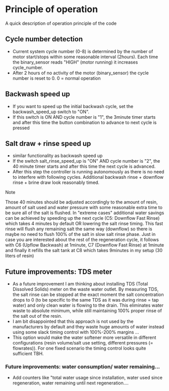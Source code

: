 # Principle of operation
A quick description of operation principle of the code
## Cycle number detection
- Current system cycle number (0-8) is determined by the number of motor start/stops within some reasonable interval (2hours). Each time the binary_sensor reads "HIGH" (motor running) it increases cycle_number.
- After 2 hours of no activity of the motor (binary_sensor) the cycle number is reset to 0. 0 = normal operation

## Backwash speed up
- If you want to speed up the initial backwash cycle, set the backwash_speed_up switch to "ON".
- If this switch is ON AND cycle number is "1", the 3minute timer starts and after this time the button combination to advance to next cycle is pressed

## Salt draw + rinse speed up
- similar functionality as backwash speed up
- If the switch salt_rinse_speed_up is "ON" AND cycle number is "2", the 40 minute timer starts and after this time the next cycle is advanced.
- After this step the controller is running autonomously as there is no need to interfere with following cycles. Additional backwash rinse + downflow rinse + brine draw look reasonably timed.
> [!NOTE]
> Those 40 minutes should be adjusted accordingly to the amount of resin, amount of salt used and water pressure with some reasonable extra time to be sure all of the salt is flushed.
> In "extreme cases" additional water savings can be achieved by speeding up the next cycle (C5: Downflow Fast Rinse) which takes 4 minutes by default OR lowering the salt rinse timing. This fast rinse will flush any remaining salt the same way (downflow) so there is maybe no need to flush 100% of the salt in slow salt rinse phase.
> Just in case you are interested about the rest of the regeneration cycle, it follows with C6 (Upflow Backwash) at 1minute, C7 (Downflow Fast Rinse) at 1minute and finally it refills the salt tank at C8 which takes 9minutes in my setup (30 liters of resin)

## Future improvements: TDS meter
- As a future improvement I am thinking about installing TDS (Total Dissolved Solids) meter on the waste water outlet. By measuring TDS, the salt rinse can be stopped at the exact moment the salt concentration drops to 0 (to be specific to the same TDS as it was during rinse = tap water) and only clean water is flowing to the drain. This eliminates water waste to absolute minimum, while still maintaining 100% proper rinse of the salt out of the resin.
- I am bit disappointed that this approach is not used by the manufacturers by default and they waste huge amounts of water instead using some slack timing control with 100%-200% margins ...
- This option would make the water softener more versatile in different configurations (resin volume/salt use setting, different pressures (= flowrates)). For one fixed scenario the timing control looks quite sufficient TBH.

### Future improvements: water consumption/ water remaining...
- Add counters like "total water usage since installation, water used since regeneration, water remaining until next regeneration....

